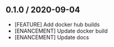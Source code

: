 ## 0.1.0 / 2020-09-04

* [FEATURE] Add docker hub builds
* [ENANCEMENT] Update docker build
* [ENANCEMENT] Update docs
